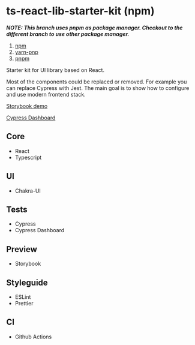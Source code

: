 # ts-react-lib-starter-kit (npm)

**_NOTE: This branch uses pnpm as package manager. Checkout to the different branch to use other package manager._**

1. [npm](https://github.com/old-skull/ts-react-lib-starter-kit)
2. [yarn-pnp](https://github.com/old-skull/ts-react-lib-starter-kit/tree/yarn-pnp)
3. [pnpm](https://github.com/old-skull/ts-react-lib-starter-kit/tree/pnpm)

Starter kit for UI library based on React.

Most of the components could be replaced or removed. For example you can replace Cypress with Jest. The main goal is to show how to configure and use modern frontend stack.

[Storybook demo](https://tictak21.github.io/ts-react-lib-starter-kit/index.html)

[Cypress Dashboard](https://dashboard.cypress.io/projects/joi6j8/analytics/runs-over-time)

## Core

- React
- Typescript

## UI

- Chakra-UI

## Tests

- Cypress
- Cypress Dashboard

## Preview

- Storybook

## Styleguide

- ESLint
- Prettier

## CI

- Github Actions
